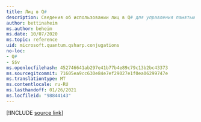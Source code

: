 ```yaml
---
title: Лиц в Q#
description: Сведения об использовании лиц в Q# для управления памятью в тактовых программах.
author: bettinaheim
ms.author: beheim
ms.date: 10/07/2020
ms.topic: reference
uid: microsoft.quantum.qsharp.conjugations
no-loc:
- Q#
- $$v
ms.openlocfilehash: 452746641ab297e41b77b4e89c79c13b2bc43373
ms.sourcegitcommit: 71605ea9cc630e84e7ef29027e1f0ea06299747e
ms.translationtype: MT
ms.contentlocale: ru-RU
ms.lasthandoff: 01/26/2021
ms.locfileid: "98844143"
---
```

<!---
# Conjugations in Q#
-->

[!INCLUDE [source link](~/includes/qsharp-language/Specifications/Language/2_Statements/Conjugations.md)]

